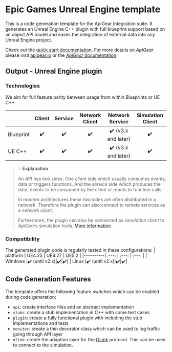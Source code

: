 # Epic Games Unreal Engine template

This is a code generation template for the ApiGear integration suite. It generates an Unreal Engine C++ plugin with full blueprint support based on an object API model and eases the integration of external data into any Unreal Engine project.

Check out the [quick start documentation](https://apigear-io.github.io/template-unreal/quickstart).
For more details on *ApiGear* please visit [apigear.io](https://apigear.io) or the [*ApiGear* documentation](https://docs.apigear/).

## Output - Unreal Engine plugin

### Technologies

We aim for full feature parity between usage from within Blueprints or UE C++.

|   |Client|Service|Network Client|Network Service|Simulation Client|
|---| :---: | :---: | :---: | :---: | :---: |
|Blueprint|:heavy_check_mark:|:heavy_check_mark:|:heavy_check_mark:| :heavy_check_mark: (v3.x and later) |:heavy_check_mark:|
|UE C++|:heavy_check_mark:|:heavy_check_mark:|:heavy_check_mark:|:heavy_check_mark: (v3.x and later)|:heavy_check_mark:|

> :bulb: **Explanation**
>
> An API has two sides. One *client* side which usually consumes events, data or triggers functions. And the *service* side which produces the data, events to be consumed by the client or reacts to function calls.
>
> In modern architectures these two sides are often distributed in a network. Therefore the plugin can also connect to remote services as a *network client*.
>
> Furthermore, the plugin can also be connected as *simulation client* to *ApiGear*s simulation tools. [More information](https://docs.apigear.io/docs/advanced/simulation/intro)
### Compatibility

The generated plugin code is regularly tested in these configurations:
| platform | UE4.25 | UE4.27 | UE5.2 |
|----------| :---: | :---: | :---: |
| Windows  |:heavy_check_mark: (until v2.x)|:heavy_check_mark:|:heavy_check_mark:|
| Linux    |:heavy_check_mark: (until v2.x)|:heavy_check_mark:|:heavy_check_mark:|
## Code Generation Features

The template offers the following feature switches which can be enabled during code generation:
* `api`: create interface files and an abstract implementation
* `stubs`: create a stub implementation in C++ with some test cases
* `plugin`: create a fully functional plugin with including the stub implementations and tests
* `monitor`: create a thin decorator class which can be used to log traffic going through API layer
* `olink`: create the adaption layer for the [OLink](https://docs.apigear.io/docs/advanced/objectlink/intro) protocol. This can be used to connect to the simulation.

